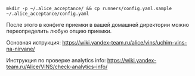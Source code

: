 ```
mkdir -p ~/.alice_acceptance/ && cp runners/config.yaml.sample ~/.alice_acceptance/config.yaml
```

После этого в конфиге приемки в вашей домашней директории можно переопределить любую опцию приемки.

Основная иструкция: https://wiki.yandex-team.ru/alice/vins/uchim-vins-na-nirvane/

Инструкция по проверке analytics info: https://wiki.yandex-team.ru/Alice/VINS/check-analytics-info/
